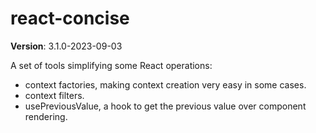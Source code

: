 # react-concise

**Version**: 3.1.0-2023-09-03

A set of tools simplifying some React operations:

- context factories, making context creation very easy in some cases.
- context filters.
- usePreviousValue, a hook to get the previous value over component rendering.
